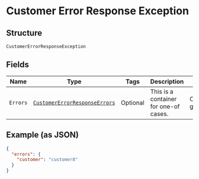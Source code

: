 
# Customer Error Response Exception

## Structure

`CustomerErrorResponseException`

## Fields

| Name | Type | Tags | Description | Getter | Setter |
|  --- | --- | --- | --- | --- | --- |
| `Errors` | [`CustomerErrorResponseErrors`](../../doc/models/containers/customer-error-response-errors.md) | Optional | This is a container for one-of cases. | CustomerErrorResponseErrors getErrors() | setErrors(CustomerErrorResponseErrors errors) |

## Example (as JSON)

```json
{
  "errors": {
    "customer": "customer8"
  }
}
```

